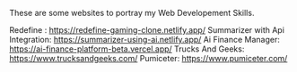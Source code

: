 These are some websites to portray my Web Developement Skills.

Redefine : https://redefine-gaming-clone.netlify.app/
Summarizer with Api Integration: https://summarizer-using-ai.netlify.app/
Ai Finance Manager: https://ai-finance-platform-beta.vercel.app/
Trucks And Geeks: https://www.trucksandgeeks.com/
Pumiceter: https://www.pumiceter.com/
